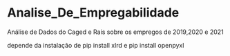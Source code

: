 # Analise_De_Empregabilidade
Análise de Dados do Caged e Rais sobre os empregos de 2019,2020 e 2021

depende da instalação de pip install xlrd e pip install openpyxl